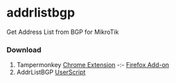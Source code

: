 # addrlistbgp
Get Address List from BGP for MikroTik


### Download
1. Tampermonkey [Chrome Extension](https://chrome.google.com/webstore/detail/tampermonkey/dhdgffkkebhmkfjojejmpbldmpobfkfo) -:- [Firefox Add-on](https://addons.mozilla.org/en-US/firefox/addon/tampermonkey/)
2. AddrListBGP [UserScript](https://raw.githubusercontent.com/laksa19/addrlistbgp/master/addrlistbgp.user.js)
